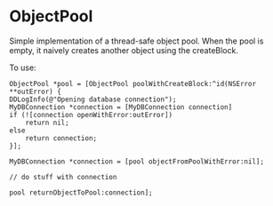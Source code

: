 ObjectPool
==========

Simple implementation of a thread-safe object pool. When the pool is empty, it
naively creates another object using the createBlock.

To use:

``` objc
ObjectPool *pool = [ObjectPool poolWithCreateBlock:^id(NSError **outError) {
DDLogInfo(@"Opening database connection");
MyDBConnection *connection = [MyDBConnection connection]
if (![connection openWithError:outError])
	return nil;
else
 	return connection;
}];

MyDBConnection *connection = [pool objectFromPoolWithError:nil];
 
// do stuff with connection

pool returnObjectToPool:connection];
```